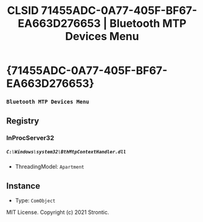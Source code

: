﻿---
title: "CLSID 71455ADC-0A77-405F-BF67-EA663D276653 | Bluetooth MTP Devices Menu"
excerpt: What is COM-Object CLSID 71455ADC-0A77-405F-BF67-EA663D276653?
---

# {71455ADC-0A77-405F-BF67-EA663D276653}

### `Bluetooth MTP Devices Menu`

## Registry


### InProcServer32

##### `C:\Windows\system32\BthMtpContextHandler.dll`
* ThreadingModel: `Apartment`

## Instance

* Type: `ComObject`

MIT License. Copyright (c) 2021 Strontic.


